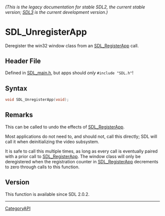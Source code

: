 ###### (This is the legacy documentation for stable SDL2, the current stable version; [SDL3](https://wiki.libsdl.org/SDL3/) is the current development version.)
# SDL_UnregisterApp

Deregister the win32 window class from an [SDL_RegisterApp](SDL_RegisterApp) call.

## Header File

Defined in [SDL_main.h](https://github.com/libsdl-org/SDL/blob/SDL2/include/SDL_main.h), but apps should _only_ `#include "SDL.h"`!

## Syntax

```c
void SDL_UnregisterApp(void);

```

## Remarks

This can be called to undo the effects of
[SDL_RegisterApp](SDL_RegisterApp).

Most applications do not need to, and should not, call this directly; SDL
will call it when deinitializing the video subsystem.

It is safe to call this multiple times, as long as every call is eventually
paired with a prior call to [SDL_RegisterApp](SDL_RegisterApp). The window
class will only be deregistered when the registration counter in
[SDL_RegisterApp](SDL_RegisterApp) decrements to zero through calls to this
function.

## Version

This function is available since SDL 2.0.2.

----
[CategoryAPI](CategoryAPI)

